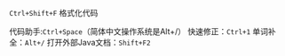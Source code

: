 `Ctrl+Shift+F`  格式化代码

代码助手:`Ctrl+Space`（简体中文操作系统是Alt+/）
快速修正：`Ctrl+1`
单词补全：`Alt+/`
打开外部Java文档：`Shift+F2`
